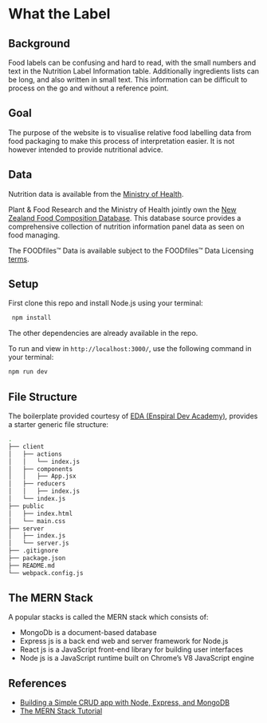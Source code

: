 
# What the Label

## Background

Food labels can be confusing and hard to read, with the small numbers and text in the Nutrition Label Information table. Additionally ingredients lists can be long, and also written in small text. This information can be difficult to process on the go and without a reference point.

## Goal

The purpose of the website is to visualise relative food labelling data from food packaging to make this process of interpretation easier. It is not however intended to provide nutritional advice.

## Data

Nutrition data is available from the [Ministry of Health](https://www.health.govt.nz/nz-health-statistics/health-statistics-and-data-sets/nutrition-data-and-stats).

Plant & Food Research and the Ministry of Health jointly own the [New Zealand Food Composition Database](https://www.foodcomposition.co.nz/).  This database source provides a comprehensive collection of nutrition information panel data as seen on food managing.

The FOODfiles™ Data is available subject to the FOODfiles™ Data Licensing [terms](https://www.foodcomposition.co.nz/terms/).

## Setup

First clone this repo and install Node.js using your terminal:

```sh
 npm install
```
The other dependencies are already available in the repo.

To run and view in `http://localhost:3000/`, use the following command in your terminal:

```sh
npm run dev
```

## File Structure

The boilerplate provided courtesy of [EDA (Enspiral Dev Academy)](https://devacademy.co.nz/), provides a starter generic file structure:

```sh
.
├── client
│   ├── actions
│   │   └── index.js
│   ├── components
│   │   ├── App.jsx
│   ├── reducers
│   │   ├── index.js
│   └── index.js
├── public
│   ├── index.html
│   └── main.css
├── server
│   ├── index.js
│   └── server.js
├── .gitignore
├── package.json
├── README.md
└── webpack.config.js
```
##  The MERN Stack

A popular stacks is called the MERN stack which consists of:

- MongoDb is a document-based database
- Express js is a back end web and server framework for Node.js 
- React js is a JavaScript front-end library for building user interfaces
- Node js is a JavaScript runtime built on Chrome’s V8 JavaScript engine

## References

- [Building a Simple CRUD app with Node, Express, and MongoDB](https://zellwk.com/blog/crud-express-mongodb/)
- [The MERN Stack Tutorial](https://codingthesmartway.com/the-mern-stack-tutorial-building-a-react-crud-application-from-start-to-finish-part-1/)